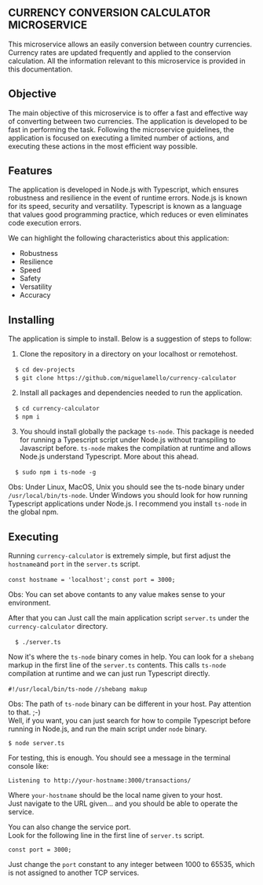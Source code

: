 ## CURRENCY CONVERSION CALCULATOR MICROSERVICE

This microservice allows an easily conversion between country currencies. Currency rates are updated frequently and applied to the conservion calculation. All the information relevant to 
this microservice is provided in this documentation. 

## Objective

The main objective of this microservice is to offer a fast and effective way of converting between two currencies. The application is developed to be fast in performing the task. Following the microservice guidelines, the application is focused on executing a limited number of actions, and executing these actions in the most efficient way possible.

## Features

The application is developed in Node.js with Typescript, which ensures robustness and resilience in the event of runtime errors. Node.js is known for its speed, security and versatility. Typescript is known as a language that values good programming practice, which reduces or even eliminates code execution errors.

We can highlight the following characteristics about this application:

* Robustness
* Resilience
* Speed
* Safety
* Versatility
* Accuracy

## Installing

The application is simple to install. Below is a suggestion of steps to follow:

1) Clone the repository in a directory on your localhost or remotehost.

&emsp;`$ cd dev-projects` <br>
&emsp;`$ git clone https://github.com/miguelamello/currency-calculator` <br>

2) Install all packages and dependencies needed to run the application.

&emsp;`$ cd currency-calculator` <br>
&emsp;`$ npm i` <br>

3) You should install globally the package `ts-node`. 
This package is needed for running a Typescript script under Node.js without transpiling to Javascript before. `ts-node` makes the compilation at runtime and allows Node.js understand Typescript.
More about this ahead.

&emsp;`$ sudo npm i ts-node -g` <br> 

Obs: Under Linux, MacOS, Unix you should see the ts-node binary under `/usr/local/bin/ts-node`. Under Windows you should look for how running Typescript applications under Node.js. I recommend you install `ts-node` in the global npm. 


## Executing

Running `currency-calculator` is extremely simple, but first adjust the `hostname`and `port` in the `server.ts` script. 

`const hostname = 'localhost';`
`const port = 3000;`

Obs: You can set above contants to any value makes sense to your environment.

After that you can Just call the main application script `server.ts` under the `currency-calculator` directory. 

&emsp;`$ ./server.ts` <br>

Now it's where the `ts-node` binary comes in help. You can look for a `shebang` markup in the first line of the `server.ts` contents. This calls `ts-node` compilation at runtime and we can just run Typescript directly. 

`#!/usr/local/bin/ts-node` `//shebang makup`

Obs: The path of `ts-node` binary can be different in your host. Pay attention to that. ;-)<br>
Well, if you want, you can just search for how to compile Typescript before running in Node.js, and run the main script under `node` binary. 

`$ node server.ts` 

For testing, this is enough. You should see a message in the terminal console like:

`Listening to http://your-hostname:3000/transactions/`

Where `your-hostname` should be the local name given to your host.<br>
Just navigate to the URL given... and you should be able to operate the service.<br>

You can also change the service port.<br>
Look for the following line in the first line of `server.ts` script.<br>

`const port = 3000;`

Just change the `port` constant to any integer between 1000 to 65535, which is not assigned to another TCP services. 










